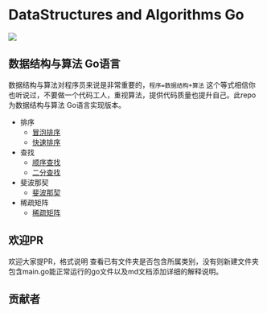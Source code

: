 # DataStructures and Algorithms Go

<img src="https://github.com/taigacute/IMG/blob/master/go%20icon/go.png">  

## 数据结构与算法 Go语言
  数据结构与算法对程序员来说是非常重要的，`程序=数据结构+算法` 这个等式相信你也听说过，不要做一个代码工人，重视算法，提供代码质量也提升自己。此repo为数据结构与算法 Go语言实现版本。
   * 排序
     - [冒泡排序](https://github.com/taigacute/DataStructures-and-Algorithms-Go/blob/master/DataStructuresAndAlgorithms/sort/bubblesort/main.go)
     - [快速排序](https://github.com/taigacute/DataStructures-and-Algorithms-Go/blob/master/DataStructuresAndAlgorithms/sort/quicksort/main.go)
   * 查找
     - [顺序查找](https://github.com/taigacute/DataStructures-and-Algorithms-Go/blob/master/DataStructuresAndAlgorithms/search/sequentialsearch/main.go)
     - [二分查找](https://github.com/taigacute/DataStructures-and-Algorithms-Go/blob/master/DataStructuresAndAlgorithms/search/binarysearch/main.go)
   * 斐波那契
     - [斐波那契](https://github.com/taigacute/DataStructures-and-Algorithms-Go/blob/master/DataStructuresAndAlgorithms/fibonacci/main.go)
   * 稀疏矩阵
     - [稀疏矩阵](https://github.com/taigacute/DataStructures-and-Algorithms-Go/blob/master/DataStructuresAndAlgorithms/sparsearray/main.go)

## 欢迎PR 
欢迎大家提PR，格式说明 查看已有文件夹是否包含所属类别，没有则新建文件夹 包含main.go能正常运行的go文件以及md文档添加详细的解释说明。
## 贡献者
